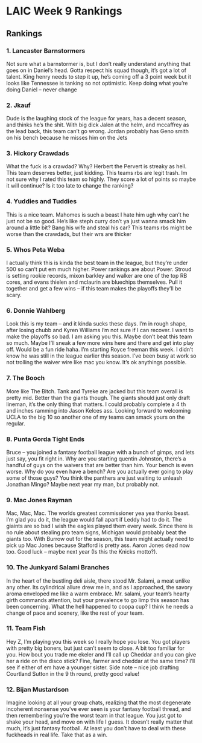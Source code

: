 # LAIC Week 9 Rankings

## Rankings

### 1. Lancaster Barnstormers

Not sure what a barnstormer is, but I don’t really understand anything that goes on in
Daniel’s head. Gotta respect his squad though, it’s got a lot of talent. King henry
needs to step it up, he’s coming off a 3 point week but it looks like Tennessee is
tanking so not optimistic. Keep doing what you’re doing Daniel – never change

### 2. Jkauf

Dude is the laughing stock of the league for years, has a decent season, and thinks
he’s the shit. With big dick Jalen at the helm, and mccaffrey as the lead back, this
team can’t go wrong. Jordan probably has Geno smith on his bench because he
misses him on the Jets

### 3. Hickory Crawdads

What the fuck is a crawdad? Why? Herbert the Pervert is streaky as hell. This team
deserves better, just kidding. This teams rbs are legit trash. Im not sure why I rated
this team so highly. They score a lot of points so maybe it will continue? Is it too late
to change the ranking?

### 4. Yuddies and Tuddies

This is a nice team. Mahomes is such a beast I hate him ugh why can’t he just not be
so good. He’s like steph curry don’t ya just wanna smack him around a little bit?
Bang his wife and steal his car? This teams rbs might be worse than the crawdads,
but their wrs are thicker

### 5. Whos Peta Weba

I actually think this is kinda the best team in the league, but they’re under 500 so can’t
put em much higher. Power rankings are about Power. Stroud is setting rookie
records, mixon barkley and walker are one of the top RB cores, and evans thielen
and mclaurin are bluechips themselves. Pull it together and get a few wins – if this
team makes the playoffs they’ll be scary.

### 6. Donnie Wahlberg

Look this is my team – and it kinda sucks these days. I’m in rough shape, after losing
chubb and Kyren Williams I’m not sure if I can recover. I want to make the playoffs so
bad. I am asking you this. Maybe don’t beat this team so much. Maybe I’ll sneak a
few more wins here and there and get into play off. Would be a fun ride haha. I’m
starting Royce freeman this week. I didn’t know he was still in the league earlier this
season. I’ve been busy at work so not trolling the waiver wire like mac you know. It’s
ok anythings possible.

### 7. The Booch

More like The Bitch. Tank and Tyreke are jacked but this team overall is pretty mid.
Better than the giants though. The giants should just only draft lineman, it’s the only
thing that matters. I could probably complete a 4 th and inches ramming into Jason
Kelces ass. Looking forward to welcoming UCLA to the big 10 so another one of my
teams can smack yours on the regular.

### 8. Punta Gorda Tight Ends

Bruce – you joined a fantasy football league with a bunch of gimps, and lets just say,
you fit right in. Why are you starting quentin Johnston, there’s a handful of guys on
the waivers that are better than him. Your bench is even worse. Why do you even have a bench? Are you actually ever going to play some of those guys? You think
the panthers are just waiting to unleash Jonathan Mingo? Maybe next year my man,
but probably not.

### 9. Mac Jones Rayman

Mac, Mac, Mac. The worlds greatest commissioner yea yea thanks beast. I’m glad
you do it, the league would fall apart if Leddy had to do it. The giaints are so bad I
wish the eagles played them every week. Since there is no rule about stealing pro
team signs, Michigan would probably beat the giants too. With Burrow out for the
season, this team might actually need to pick up Mac Jones because Stafford is
pretty ass. Aaron Jones dead now too. Good luck – maybe next year (Is this the
Knicks motto?).

### 10. The Junkyard Salami Branches

In the heart of the bustling deli aisle, there stood Mr. Salami, a meat unlike any other.
Its cylindrical allure drew me in, and as I approached, the savory aroma enveloped
me like a warm embrace. Mr. salami, your team’s hearty girth commands attention,
but your prevalence to go limp this season has been concerning. What the hell
happened to coopa cup? I think he needs a change of pace and scenery, like the rest
of your team.

### 11. Team Fish

Hey Z, I’m playing you this week so I really hope you lose. You got players with
pretty big boners, but just can’t seem to close. A bit too familiar for you. How bout
you trade me ekeler and I’ll call up Cheddar and you can give her a ride on the disco
stick? Fine, farmer and cheddar at the same time? I’ll see if either of em have a
younger sister. Side note – nice job drafting Courtland Sutton in the 9 th round, pretty
good value!

### 12. Bijan Mustardson

Imagine looking at all your group chats, realizing that the most degenerate incoherent
nonsense you’ve ever seen is your fantasy football thread, and then remembering
you’re the worst team in that league. You just got to shake your head, and move on
with life I guess. It doesn’t really matter that much, it’s just fantasy football. At least
you don’t have to deal with these fuckheads in real life. Take that as a win.


